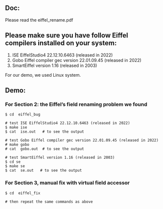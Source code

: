 ## Doc:
Please read the eiffel_rename.pdf

## Please make sure you have follow Eiffel compilers installed on your system:

1. ISE EiffelStudio4 22.12.10.6463 (released in 2022)
2. Gobo Eiffel compiler gec version 22.01.09.45 (released in 2022)
3. SmartEiffel version 1.16 (released in 2003)

For our demo, we used Linux system.

## Demo:

### For Section 2: the Eiffel’s field renaming problem we found

```
$ cd  eiffel_bug

# test ISE EiffelStudio4 22.12.10.6463 (released in 2022)
$ make ise
$ cat  ise.out   # to see the output

# test Gobo Eiffel compiler gec version 22.01.09.45 (released in 2022)
# make gobo
# cat  gobo.out  # to see the output

# test SmartEiffel version 1.16 (released in 2003)
$ cd se
$ make se
$ cat  se.out   # to see the output
```


### For Section 3, manual fix with virtual field accessor
```
$ cd  eiffel_fix

# then repeat the same commands as above
```
